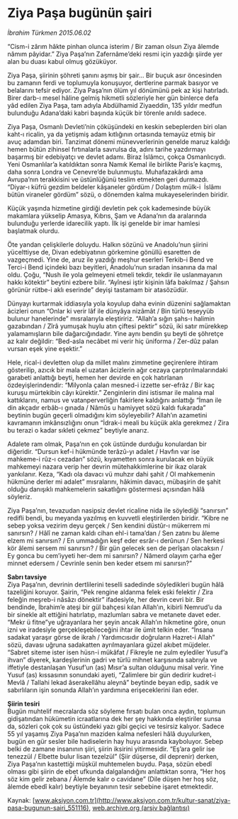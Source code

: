 # Ziya Paşa bugünün şairi

*İbrahim Türkmen 2015.06.02*

<div class="pNewsDetailMainContent ctx_content" itemprop="articleBody">
 <p>
  “Cism-i zârım hâkte pinhan olunca isterim / Bir zaman olsun Ziya âlemde nâmım pâyidar.” Ziya Paşa’nın Zafernâme’deki resmi için yazdığı şiirde yer alan bu duası kabul olmuş gözüküyor.
 </p>
 <p>
  Ziya Paşa, şiirinin şöhreti şanını aşmış bir şair… Bir buçuk asır öncesinden bu zamanın ferdi ve toplumuyla konuşuyor, dertlerine parmak basıyor ve belalarını tefsir ediyor. Ziya Paşa’nın ölüm yıl dönümünü pek az kişi hatırladı. Birer darb-ı mesel hâline gelmiş hikmetli sözleriyle her gün binlerce defa yâd edilen Ziya Paşa, tam adıyla Abdülhamid Ziyaeddin, 135 yıldır medfun bulunduğu Adana’daki kabri başında küçük bir törenle anıldı sadece.
 </p>
 <p>
  Ziya Paşa, Osmanlı Devleti’nin çöküşündeki en keskin sebeplerden biri olan kaht-ı ricalin, ya da yetişmiş adam kıtlığının ortasında temayüz etmiş bir avuç adamdan biri. Tanzimat dönemi münevverlerinin genelde maruz kaldığı hemen bütün zihinsel fırtınalarla savrulsa da, adını tarihe yazdırmayı başarmış bir edebiyatçı ve devlet adamı. Biraz İslâmcı, çokça Osmanlıcıydı. Yeni Osmanlılar’a katıldıktan sonra Namık Kemal ile birlikte Paris’e kaçmış, daha sonra Londra ve Cenevre’de bulunmuştu. Muhafazakârdı ama Avrupa’nın terakkisini ve üstünlüğünü teslim etmekten geri durmazdı. “Diyar-ı küfrü gezdim beldeler kâşaneler gördüm / Dolaştım mülk-i  İslâmı bütün viraneler gördüm” sözü, o dönemden kalma mukayeselerinden biridir.
 </p>
 <p>
  Küçük yaşında hizmetine girdiği devletin pek çok kademesinde büyük makamlara yükselip Amasya, Kıbrıs, Şam ve Adana’nın da aralarında bulunduğu yerlerde idarecilik yaptı. İlk işi genelde bir imar hamlesi başlatmak olurdu.
 </p>
 <p>
  Öte yandan çelişkilerle doluydu. Halkın sözünü ve Anadolu’nun şiirini yücelttiyse de, Divan edebiyatının görkemine gönüllü esaretten de vazgeçmedi. Yine de, aruz ile yazdığı meşhur eserleri Terkib-i Bend ve Terci-i Bend içindeki bazı beyitleri, Anadolu’nun sıradan insanına da mal oldu. Çoğu, “Nush ile yola gelmeyeni etmeli tekdir, tekdir ile uslanmayanın hakkı kötektir” beytini ezbere bilir. “Ayînesi iştir kişinin lâfa bakılmaz / Şahsın görünür rütbe-i aklı eserinde” deyişi tastamam bir atasözüdür.
 </p>
 <p>
  Dünyayı kurtarmak iddiasıyla yola koyulup daha evinin düzenini sağlamaktan âcizleri onun “Onlar ki verir lâf ile dünyâya nizâmât / Bin türlü teseyyüb bulunur hanelerinde” mısralarıyla eleştiririz. “Allah’a sığın şahs-ı halimin gazabından / Zîrâ yumuşak huylu atın çiftesi pektir” sözü, iki satır mürekkep yalamamışların bile dağarcığındadır. Yine aynı bendin şu beyti de şöhretçe az kalır değildir: “Bed-asla necâbet mi verir hiç üniforma / Zer-dûz palan vursan eşek yine eşektir.”
 </p>
 <p>
  Hele, rical-i devletten olup da millet malını zimmetine geçirenlere ihtiram gösterilip, azıcık bir mala el uzatan âcizlerin ağır cezaya çarptırılmalarındaki garabeti anlattığı beyti, hemen her devirde en çok hatırlanan özdeyişlerindendir: “Milyonla çalan mesned-i izzette ser-efrâz / Bir kaç kuruşu mürtekibin câyı kürektir.” Zenginlerin dini istismar ile malına mal kattıklarını, namus ve vatanperverliğin fakirlere kaldığını anlattığı “İman ile din akçadır erbâb-ı gınada / Nâmûs u hamiyyet sözü kaldı fukarada” beytinin bugün geçerli olmadığını kim söyleyebilir? Allah’ın azametini kavramanın imkânsızlığını onun “İdrak-i meali bu küçük akla gerekmez / Zira bu terazi o kadar sıkleti çekmez” beytiyle anarız.
 </p>
 <p>
  Adalete ram olmak, Paşa’nın en çok üstünde durduğu konulardan bir diğeridir. “Dursun kef-i hükmünde terâzû-yı adalet / Havfın var ise mahkeme-i rûz-ı cezadan” sözü, kıyametten sonra kurulacak en büyük mahkemeyi nazara verip her devrin mütehakkimlerine bir ikaz olarak yankılanır. Keza, “Kadı ola davacı vü muhzır dahi şahit / Ol mahkemenin hükmüne derler mi adalet” mısralarını, hâkimin davacı, mübaşirin de şahit olduğu danışıklı mahkemelerin sakatlığını göstermesi açısından hâlâ söyleriz.
 </p>
 <p>
  Ziya Paşa’nın, tevazudan nasipsiz devlet ricaline nida ile söylediği “sanırsın” redifli bendi, bu meyanda yazılmış en kuvvetli eleştirilerden biridir. “Kibre ne sebep yoksa vezirim deyu gerçek / Sen kendini düstûr-ı mükerrem mi sanırsın? / Hâlî ne zaman kaldı cihan ehl-i tama’dan / Sen zatını bu âleme elzem mi sanırsın? / En ummadığın keşf eder esrâr-ı derûnun / Sen herkesi kör âlemi sersem mi sanırsın? / Bir gün gelecek sen de perîşan olacaksın / Ey gonca bu cem’iyyeti her-dem mi sanırsın? / Nâmerd olayım çarha eğer minnet edersem / Cevrinle senin ben keder etsem mi sanırsın?”
 </p>
 <p>
  <strong>
   Sabrı tavsiye
  </strong>
  <br>
   Ziya Paşa’nın, devrinin dertlilerini teselli sadedinde söyledikleri bugün hâlâ tazeliğini koruyor. Şairin, “Pek rengine aldanma felek eski felektir / Zira feleğin meşreb-i nâsâzı dönektir” ifadesiyle, her devrin cevri bir. Bir bendinde, İbrahim’e ateşi bir gül bahçesi kılan Allah’ın, kibirli Nemrud’u da bir sinekle alt ettiğini hatırlatıp, mazlumları sabra ve metanete davet eder. “Mekr ü fitne”ye uğrayanlara her şeyin ancak Allah’ın hikmetine göre, onun izni ve iradesiyle gerçekleşebileceğini ihtar ile ümit telkin eder. “İnsana sadakat yaraşır görse de ikrah / Yardımcısıdır doğruların Hazret-i Allah” sözü, davası uğruna sadakatten ayrılmayanlara güzel akıbet müjdeler. “Sabret siteme ister isen hüsn-i mükâfat / Fikreyle ne zulm eylediler Yusuf’a ihvan” diyerek, kardeşlerinin gadri ve türlü mihnet karşısında sabrıyla ve iffetiyle destanlaşan Yusuf’un (as) Mısır’a sultan olduğunu misal verir. Yine Yusuf (as) kıssasının sonundaki ayeti, “Zalimlere bir gün dedirir kudret-i Mevlâ / Tallahi lekad âserakellâhu aleynâ” beytinde beyan edip, sadık ve sabırlıların işin sonunda Allah’ın yardımına erişeceklerini ilan eder.
  </br>
 </p>
 <p>
  <strong>
   Şiirin tesiri
  </strong>
  <br>
   Bugün muhtelif mecralarda söz söyleme fırsatı bulan onca aydın, toplumun gidişatından hükümetin icraatlarına dek her şey hakkında eleştiriler sunsa da, sözleri çok çok su üstündeki yazı gibi geçici ve tesirsiz kalıyor. Sadece 55 yıl yaşamış Ziya Paşa’nın maziden kalma nefesleri hâlâ duyulurken, bugün en gür sesler bile hadiselerin hay huyu arasında kayboluyor. Sebep belki de zamane insanının şiiri, şiirin iksirini yitirmesidir. “Eş’ara gelir ise tenezzül / Elbette bulur lisan tezelzül” (Şiir düşerse, dil deprenir) derken, Ziya Paşa’nın kastettiği müşkül muhtemelen buydu. Paşa, sözün ebedî olması gibi şiirin de ebet ufkunda dalgalandığını anlattıktan sonra, “Her hoş söz kim gelir zebana / Âlemde kalır o cavidane” (Dile düşen her hoş söz, âlemde ebedî kalır) beytiyle beyanının tesir sebebine işaret etmektedir.
  </br>
 </p>
 <p>
 </p>
</div>


Kaynak: [www.aksiyon.com.tr](http://www.aksiyon.com.tr/kultur-sanat/ziya-pasa-bugunun-sairi_551116), [web.archive.org (arşiv bağlantısı)](http://web.archive.org/web/20151217133908/http://www.aksiyon.com.tr/kultur-sanat/ziya-pasa-bugunun-sairi_551116)
